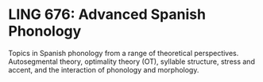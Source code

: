 # LING 676: Advanced Spanish Phonology

Topics in Spanish phonology from a range of theoretical perspectives. Autosegmental theory, optimality theory (OT), syllable structure, stress and accent, and the interaction of phonology and morphology.